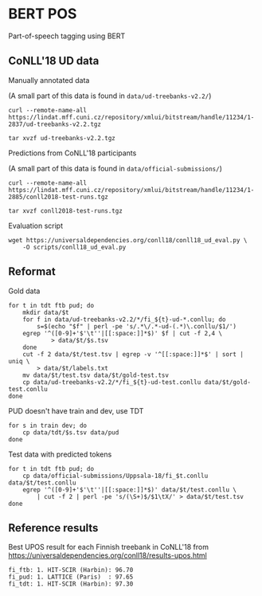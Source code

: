# BERT POS

Part-of-speech tagging using BERT

## CoNLL'18 UD data

Manually annotated data

(A small part of this data is found in `data/ud-treebanks-v2.2/`)

```
curl --remote-name-all https://lindat.mff.cuni.cz/repository/xmlui/bitstream/handle/11234/1-2837/ud-treebanks-v2.2.tgz

tar xvzf ud-treebanks-v2.2.tgz
```

Predictions from CoNLL'18 participants

(A small part of this data is found in `data/official-submissions/`)

```
curl --remote-name-all https://lindat.mff.cuni.cz/repository/xmlui/bitstream/handle/11234/1-2885/conll2018-test-runs.tgz

tar xvzf conll2018-test-runs.tgz
```

Evaluation script

```
wget https://universaldependencies.org/conll18/conll18_ud_eval.py \
    -O scripts/conll18_ud_eval.py
```

## Reformat

Gold data

```
for t in tdt ftb pud; do
    mkdir data/$t
    for f in data/ud-treebanks-v2.2/*/fi_${t}-ud-*.conllu; do
        s=$(echo "$f" | perl -pe 's/.*\/.*-ud-(.*)\.conllu/$1/')
	egrep '^([0-9]+'$'\t''|[[:space:]]*$)' $f | cut -f 2,4 \
            > data/$t/$s.tsv
    done
    cut -f 2 data/$t/test.tsv | egrep -v '^[[:space:]]*$' | sort | uniq \
        > data/$t/labels.txt
    mv data/$t/test.tsv data/$t/gold-test.tsv
    cp data/ud-treebanks-v2.2/*/fi_${t}-ud-test.conllu data/$t/gold-test.conllu
done
```

PUD doesn't have train and dev, use TDT

```
for s in train dev; do
    cp data/tdt/$s.tsv data/pud
done
```

Test data with predicted tokens

```
for t in tdt ftb pud; do
    cp data/official-submissions/Uppsala-18/fi_$t.conllu data/$t/test.conllu
    egrep '^([0-9]+'$'\t''|[[:space:]]*$)' data/$t/test.conllu \
        | cut -f 2 | perl -pe 's/(\S+)$/$1\tX/' > data/$t/test.tsv
done
```

## Reference results

Best UPOS result for each Finnish treebank in CoNLL'18
from https://universaldependencies.org/conll18/results-upos.html

```
fi_ftb: 1. HIT-SCIR (Harbin): 96.70
fi_pud: 1. LATTICE (Paris)  : 97.65
fi_tdt: 1. HIT-SCIR (Harbin): 97.30
```
